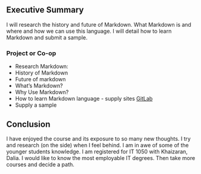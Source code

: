 ## Executive Summary
I will research the history and future of Markdown.  What Markdown is and where and how we can use this language. I will detail how to learn Markdown and submit a sample.

### Project or Co-op
* Research Markdown: 
* History of Markdown
* Future of markdown
* What’s Markdown?
* Why Use Markdown?
* How to learn Markdown language - supply sites [GitLab](https://about.gitlab.com)
* Supply a sample

## Conclusion
I have enjoyed the course and its exposure to so many new thoughts.  I try and research (on the side) when I feel behind. I am in awe of some of the younger students knowledge. I am registered for IT 1050 with Khaizaran, Dalia.  I would like to know the most employable IT degrees. Then take more courses and decide a path.




